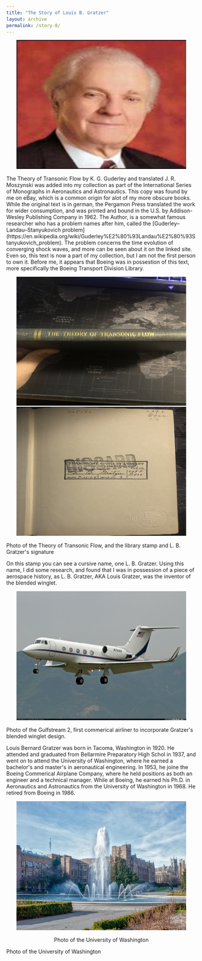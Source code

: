```yaml
---
title: "The Story of Louis B. Gratzer"
layout: archive
permalink: /story-8/
---
```

<p align="center">
    <img width="450" height="342" src='/images/LBG.png'>
</p>
The Theory of Transonic Flow by K. G. Guderley and translated J. R. Moszynski was added into my collection as part of the International Series of Monographs in Aeronautics and Astronautics. This copy was found by me on eBay, which is a common origin for alot of my more obscure books. While the original text is in german, the Pergamon Press translated the work for wider consumption, and was printed and bound in the U.S. by Addison-Wesley Publishing Company in 1962. The Author, is a somewhat famous researcher who has a problem names after him, called the [Guderley–Landau–Stanyukovich problem](https://en.wikipedia.org/wiki/Guderley%E2%80%93Landau%E2%80%93Stanyukovich_problem). The problem concerns the time evolution of converging shock waves, and more can be seen about it on the linked site. Even so, this text is now a part of my collection, but I am not the first person to own it. Before me, it appears that Boeing was in possestion of this text, more specifically the Boeing Transport Division Library.

<p align="center">
    <img width="450" height="342" src='/images/transonic.jpg'>
    <img width="450" height="342" src='/images/Boeing.jpg'>
</p>
Photo of the Theory of Transonic Flow, and the library stamp and L. B. Gratzer's signature

On this stamp you can see a cursive name, one L. B. Gratzer. Using this name, I did some research, and found that I was in possession of a piece of aerospace history, as L. B. Gratzer, AKA Louis Gratzer, was the inventor of the blended winglet.

<p align="center">
    <img width="450" height="342" src='/images/gulf2.jpg'>
</p>
Photo of the Gulfstream 2, first commerical airliner to incorporate Gratzer's blended winglet design.

Louis Bernard Gratzer was born in Tacoma, Washington in 1920. He attended and graduated from Bellarmire  Preparatory High Schol in 1937, and went on to attend the University of Washington, where he earned a bachelor's and master's in aeronautical engineering. In 1953, he joine the Boeing Commerical Airplane Company, where he held positions as both an engineer and a technical manager. While at Boeing, he earned his Ph.D. in Aeronautics and Astronautics from the University of Washington in 1968. He retired from Boeing in 1986.

<p align="center">
    <img width="450" height="342" src='/images/UW.jpeg'>
</p>
<p align="center">
    Photo of the University of Washington
</p>
Photo of the University of Washington


